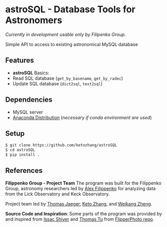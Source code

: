 # astroSQL - Database Tools for Astronomers
_Currently in development usable only by Filipenko Group._

Simple API to access to existing astronomical MySQL database

## Features
* **astroSQL** Basics:
* Read SQL database (`get_by_basename`, `get_by_radec`)
* Update SQL database (`dict2sql`, `text2sql`)

## Dependencies
* MySQL server
* [Anaconda Distribution](https://www.anaconda.com/download/) (*necessary if conda environment are used*)

## Setup


```sh
$ git clone https://github.com/ketozhang/astroSQL
$ cd astroSQL
$ pip install .
```

## References
**Filippenko Group - Project Team**
The program was built for the Filippenko Group, astronomy researchers led by [Alex Filippenko](https://astro.berkeley.edu/faculty-profile/alex-filippenko) for analyzing data from the Lick Observatory and Keck Observatory.

Project team led by [Thomas Jaeger](https://astro.berkeley.edu/researcher-profile/3420275-thomas-de-jaeger), [Keto Zhang](https://github.com/ketozhang), and [Weikang Zheng](https://astro.berkeley.edu/researcher-profile/2358133-weikang-zheng).

**Source Code and Inspiration**:
Some parts of the program was provided by and inspired from [Issac Shiver](https://github.com/ishivvers) and [Thomas Tu](https://github.com/thomastu) from [FlipperPhoto repo](https://github.com/ketozhang/FlipperPhoto/tree/master/flipp/libs).
